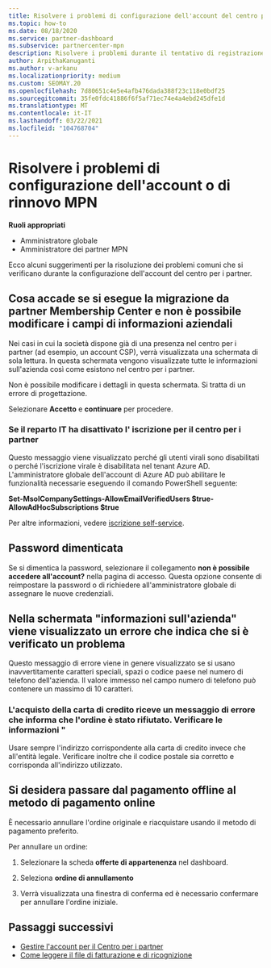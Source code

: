 ```yaml
---
title: Risolvere i problemi di configurazione dell'account del centro per i partner o del rinnovo MPN
ms.topic: how-to
ms.date: 08/18/2020
ms.service: partner-dashboard
ms.subservice: partnercenter-mpn
description: Risolvere i problemi durante il tentativo di registrazione nel centro per i partner. Le risposte rispondono a problemi con i metodi di pagamento, dimenticando le password e altro ancora.
author: ArpithaKanuganti
ms.author: v-arkanu
ms.localizationpriority: medium
ms.custom: SEOMAY.20
ms.openlocfilehash: 7d80651c4e5e4afb476dada388f23c118e0bdf25
ms.sourcegitcommit: 35fe0fdc41886f6f5af71ec74e4a4ebd245dfe1d
ms.translationtype: MT
ms.contentlocale: it-IT
ms.lasthandoff: 03/22/2021
ms.locfileid: "104768704"
---
```

# <a name="troubleshoot-account-setup-or-mpn-renewal-issues"></a>Risolvere i problemi di configurazione dell'account o di rinnovo MPN


**Ruoli appropriati**

- Amministratore globale
- Amministratore dei partner MPN 
 
Ecco alcuni suggerimenti per la risoluzione dei problemi comuni che si verificano durante la configurazione dell'account del centro per i partner.

## <a name="what-happens-if-you-are-migrating-from-partner-membership-center-and-you-cant-edit-any-company-information-fields"></a>Cosa accade se si esegue la migrazione da partner Membership Center e non è possibile modificare i campi di informazioni aziendali

Nei casi in cui la società dispone già di una presenza nel centro per i partner (ad esempio, un account CSP), verrà visualizzata una schermata di sola lettura. In questa schermata vengono visualizzate tutte le informazioni sull'azienda così come esistono nel centro per i partner.

Non è possibile modificare i dettagli in questa schermata. Si tratta di un errore di progettazione.

Selezionare **Accetto** e **continuare** per procedere.


### <a name="if-the-it-department-has-turned-off-sign-up-for-partner-center"></a>Se il reparto IT ha disattivato l' **iscrizione per il centro per i partner**

Questo messaggio viene visualizzato perché gli utenti virali sono disabilitati o perché l'iscrizione virale è disabilitata nel tenant Azure AD. L'amministratore globale dell'account di Azure AD può abilitare le funzionalità necessarie eseguendo il comando PowerShell seguente:

**Set-MsolCompanySettings-AllowEmailVerifiedUsers $true-AllowAdHocSubscriptions $true**

Per altre informazioni, vedere [iscrizione self-service](/azure/active-directory/users-groups-roles/directory-self-service-signup).

## <a name="you-forgot-your-password"></a>Password dimenticata

Se si dimentica la password, selezionare il collegamento **non è possibile accedere all'account?** nella pagina di accesso. Questa opzione consente di reimpostare la password o di richiedere all'amministratore globale di assegnare le nuove credenziali.

## <a name="on-the-tell-us-about-your-company-screen-you-receive-a-something-went-wrong-error"></a>Nella schermata "informazioni sull'azienda" viene visualizzato un errore che indica che si è verificato un problema

Questo messaggio di errore viene in genere visualizzato se si usano inavvertitamente caratteri speciali, spazi o codice paese nel numero di telefono dell'azienda. Il valore immesso nel campo numero di telefono può contenere un massimo di 10 caratteri.


### <a name="your-credit-card-purchase-is-receiving-an-error-message-stating-that-your-order-was-declined-please-verify-your-information"></a>L'acquisto della carta di credito riceve un messaggio di errore che informa che l'ordine è stato rifiutato. Verificare le informazioni "


Usare sempre l'indirizzo corrispondente alla carta di credito invece che all'entità legale. Verificare inoltre che il codice postale sia corretto e corrisponda all'indirizzo utilizzato.

## <a name="you-want-to-switch-from-offline-payment-to-online-payment-method"></a>Si desidera passare dal pagamento offline al metodo di pagamento online 

È necessario annullare l'ordine originale e riacquistare usando il metodo di pagamento preferito.

Per annullare un ordine:

1. Selezionare la scheda **offerte di appartenenza** nel dashboard.

2. Seleziona **ordine di annullamento**

3. Verrà visualizzata una finestra di conferma ed è necessario confermare per annullare l'ordine iniziale.

## <a name="next-steps"></a>Passaggi successivi

- [Gestire l'account per il Centro per i partner](partner-center-account-setup.md)
- [Come leggere il file di fatturazione e di ricognizione](read-your-bill.md)
